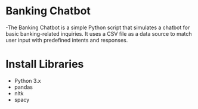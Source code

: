 # Banking Chatbot
-The Banking Chatbot is a simple Python script that simulates a chatbot for basic banking-related inquiries. It uses a CSV file as a data source to match user input with predefined intents and responses.
# Install Libraries
- Python 3.x
- pandas
- nltk
- spacy
